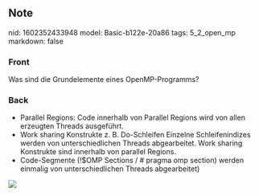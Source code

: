 ## Note
nid: 1602352433948
model: Basic-b122e-20a86
tags: 5_2_open_mp
markdown: false

### Front
Was sind die Grundelemente eines OpenMP-Programms?

### Back
<ul>
  <li>Parallel Regions: Code innerhalb von Parallel Regions wird
  von allen erzeugten Threads ausgeführt.
  <li>Work sharing Konstrukte z. B. Do-Schleifen Einzelne
  Schleifenindizes werden von unterschiedlichen Threads
  abgearbeitet. Work sharing Konstrukte sind innerhalb von parallel
  Regions.
  <li>Code-Segmente (!$OMP Sections / # pragma omp section) werden
  einmalig von unterschiedlichen Threads abgearbeitet)
</ul>
<div><img src=
"paste-64cda3c526aa717cb95e43066035e1733a1a762e.jpg"></div>
